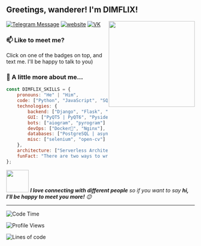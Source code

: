<h2> Greetings, wanderer! I'm DIMFLIX!</h2>
<img align='right' src="https://media.giphy.com/media/M9gbBd9nbDrOTu1Mqx/giphy.gif" width="230">

[![Telegram Message](https://img.shields.io/badge/Telegram-2CA5E0?style=for-the-badge&logo=telegram&logoColor=white)](https://t.me/dimflix_official)
[![website](https://img.shields.io/badge/website-000000?style=for-the-badge&logo=About.me&logoColor=white&link=https://dimflix.me/)](https://dimflix.me/)
[![VK](https://img.shields.io/badge/вконтакте-%232E87FB.svg?&style=for-the-badge&logo=vk&logoColor=white)](https://vk.com/dimflix_official)

### 📫 Like to meet me?

Click on one of the badges on top, and text me. I'll be happy to talk to you)


### 👻 A little more about me...  

```javascript
const DIMFLIX_SKILLS = {
    pronouns: "He" | "Him",
    code: ["Python", "JavaScript", "SQL"],
    technologies: {
        backend: ["Django", "Flask", "aiohttp"],
        GUI: ["PyQT5 | PyQT6", "Pyside2 | Pyside6"]
        bots: ["aiogram", "pyrogram"]
        devOps: ["Docker🐳", "Nginx"],
        databases: ["PostgreSQL | asyncpg", "MongoDB", "SQLite | aiosqlite"],
        misc: ["selenium", "open-cv"]
    },
    architecture: ["Serverless Architecture", "Progressive web applications", "Single page applications"],
    funFact: "There are two ways to write error-free programs; only the third one works"
};
```

<img src="https://media.giphy.com/media/LnQjpWaON8nhr21vNW/giphy.gif" width="60"> <em><b>I love connecting with different people</b> so if you want to say <b>hi, I'll be happy to meet you more!</b> 😊</em>

---
<!--START_SECTION:waka-->
![Code Time](http://img.shields.io/badge/Code%20Time-2%2C335%20hrs%2044%20mins-blue)

![Profile Views](http://img.shields.io/badge/Profile%20Views-1702-blue)

![Lines of code](https://img.shields.io/badge/From%20Hello%20World%20I%27ve%20Written-4.8%20million%20lines%20of%20code-blue)
